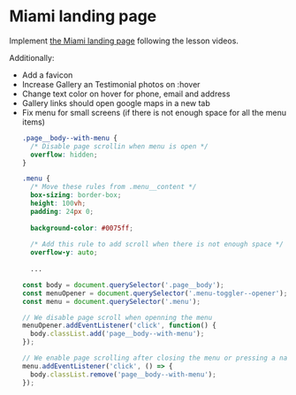 # Miami landing page
Implement [the Miami landing page](https://www.figma.com/file/nHz8bflIwJaWP3P99vKTH5/miami_home_new?node-id=16033%3A3)
following the lesson videos.

Additionally:
- Add a favicon
- Increase Gallery an Testimonial photos on :hover
- Change text color on hover for phone, email and address
- Gallery links should open google maps in a new tab
- Fix menu for small screens (if there is not enough space for all the menu items)
    ```css
    .page__body--with-menu {
      /* Disable page scrollin when menu is open */
      overflow: hidden;
    }

    .menu {
      /* Move these rules from .menu__content */
      box-sizing: border-box;
      height: 100vh;
      padding: 24px 0;
      
      background-color: #0075ff;
      
      /* Add this rule to add scroll when there is not enough space */
      overflow-y: auto;
      
      ...
    ```
    ```js
    const body = document.querySelector('.page__body');
    const menuOpener = document.querySelector('.menu-toggler--opener');
    const menu = document.querySelector('.menu');

    // We disable page scroll when openning the menu
    menuOpener.addEventListener('click', function() {
      body.classList.add('page__body--with-menu');
    });

    // We enable page scrolling after closing the menu or pressing a nav link
    menu.addEventListener('click', () => {
      body.classList.remove('page__body--with-menu');
    });
    ```
   
